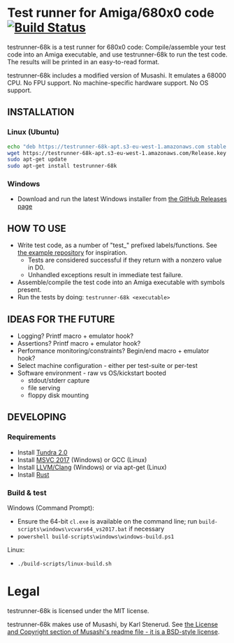 
# Test runner for Amiga/680x0 code [![Build Status](https://travis-ci.com/Kalmalyzer/testrunner-68k.svg?branch=master)](https://travis-ci.com/Kalmalyzer/testrunner-68k)

testrunner-68k is a test runner for 680x0 code: Compile/assemble your test code into an Amiga executable,
and use testrunner-68k to run the test code. The results will be printed in an easy-to-read format.

testrunner-68k includes a modified version of Musashi. It emulates a 68000 CPU. No FPU support.
No machine-specific hardware support. No OS support.

## INSTALLATION

### Linux (Ubuntu)

```bash
echo "deb https://testrunner-68k-apt.s3-eu-west-1.amazonaws.com stable main" | sudo tee /etc/apt/sources.list.d/testrunner-68k.list
wget https://testrunner-68k-apt.s3-eu-west-1.amazonaws.com/Release.key -O - | sudo apt-key add -
sudo apt-get update
sudo apt-get install testrunner-68k
```

### Windows

- Download and run the latest Windows installer from [the GitHub Releases page](https://github.com/Kalmalyzer/testrunner-68k/releases)

## HOW TO USE

* Write test code, as a number of "test_" prefixed labels/functions. See [the example repository](https://github.com/Kalmalyzer/testrunner-68k-example) for inspiration.
  * Tests are considered successful if they return with a nonzero value in D0.
  * Unhandled exceptions result in immediate test failure.
* Assemble/compile the test code into an Amiga executable with symbols present.
* Run the tests by doing: `testrunner-68k <executable>`

## IDEAS FOR THE FUTURE

* Logging? Printf macro + emulator hook?
* Assertions? Printf macro + emulator hook?
* Performance monitoring/constraints? Begin/end macro + emulator hook?
* Select machine configuration - either per test-suite or per-test
* Software environment - raw vs OS/kickstart booted
	* stdout/stderr capture
	* file serving
	* floppy disk mounting

## DEVELOPING

### Requirements

* Install [Tundra 2.0](https://github.com/deplinenoise/tundra)
* Install [MSVC 2017](https://visualstudio.microsoft.com/vs/older-downloads/) (Windows) or GCC (Linux)
* Install [LLVM/Clang](http://releases.llvm.org/download.html) (Windows) or via apt-get (Linux)
* Install [Rust](https://www.rust-lang.org/tools/install)

### Build & test

Windows (Command Prompt):
* Ensure the 64-bit `cl.exe` is available on the command line; run `build-scripts\windows\vcvars64_vs2017.bat` if necessary
* `powershell build-scripts\windows\windows-build.ps1`

Linux:
* `./build-scripts/linux-build.sh`

# Legal

testrunner-68k is licensed under the MIT license.

testrunner-68k makes use of Musashi, by Karl Stenerud. See [the License and Copyright section of Musashi's readme file - it is a BSD-style license](musashi/readme.txt).

